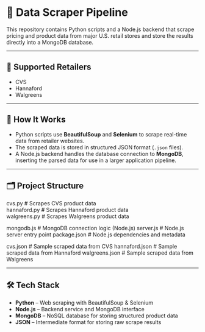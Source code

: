 # 🛒 Data Scraper Pipeline

This repository contains Python scripts and a Node.js backend that scrape pricing and product data from major U.S. retail stores and store the results directly into a MongoDB database.

---

## 🏬 Supported Retailers

- CVS  
- Hannaford  
- Walgreens  

---

## 🧪 How It Works

- Python scripts use **BeautifulSoup** and **Selenium** to scrape real-time data from retailer websites.  
- The scraped data is stored in structured JSON format (`.json` files).  
- A Node.js backend handles the database connection to **MongoDB**, inserting the parsed data for use in a larger application pipeline.  

---

## 🗂️ Project Structure

cvs.py # Scrapes CVS product data  
hannaford.py # Scrapes Hannaford product data  
walgreens.py # Scrapes Walgreens product data  

mongodb.js # MongoDB connection logic (Node.js)
server.js # Node.js server entry point
package.json # Node.js dependencies and metadata

cvs.json # Sample scraped data from CVS
hannaford.json # Sample scraped data from Hannaford
walgreens.json # Sample scraped data from Walgreens


---

## 🛠 Tech Stack

- **Python** – Web scraping with BeautifulSoup & Selenium  
- **Node.js** – Backend service and MongoDB interface  
- **MongoDB** – NoSQL database for storing structured product data  
- **JSON** – Intermediate format for storing raw scrape results  
